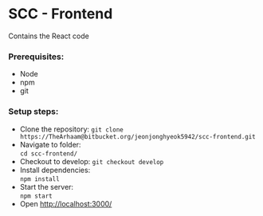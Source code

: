 # SCC - Frontend
Contains the React code

### Prerequisites:
* Node
* npm
* git

### Setup steps:
* Clone the repository: 
`git clone https://TheArhaam@bitbucket.org/jeonjonghyeok5942/scc-frontend.git`
* Navigate to folder:  
`cd scc-frontend/`
* Checkout to develop: 
`git checkout develop`
* Install dependencies:  
`npm install`
* Start the server:  
`npm start`
* Open [http://localhost:3000/](http://localhost:3000/)